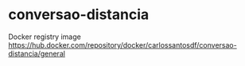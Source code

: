 # conversao-distancia
Docker registry image
https://hub.docker.com/repository/docker/carlossantosdf/conversao-distancia/general
